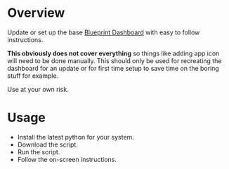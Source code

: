 # Overview
Update or set up the base [Blueprint Dashboard](https://github.com/jahirfiquitiva/Blueprint) with easy to follow instructions.

**This obviously does not cover everything** so things like adding app icon will need to be done manually. This should only be used for recreating the dashboard for an update or for first time setup to save time on the boring stuff for example.

Use at your own risk.

# Usage
- Install the latest python for your system.
- Download the script.
- Run the script.
- Follow the on-screen instructions.
